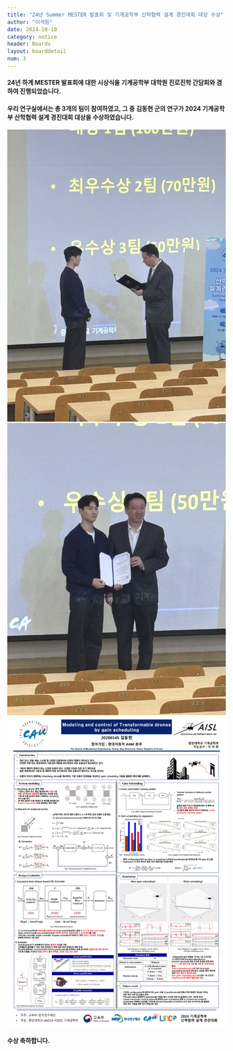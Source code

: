 ```yaml
---
title: "24년 Summer MESTER 발표회 및 기계공학부 산학협력 설계 경진대회 대상 수상"
author: "이석원"
date: 2024-10-10
category: notice
header: Boards
layout: boarddetail
num: 3
---
```


#### 24년 하계 MESTER 발표회에 대한 시상식을 기계공학부 대학원 진로진학 간담회와 겸하여 진행되었습니다.

#### 우리 연구실에서는 총 3개의 팀이 참여하였고, 그 중 김동현 군의 연구가 2024 기계공학부 산학협력 설계 경진대회 대상을 수상하였습니다. 

<img src="/assets/img/Notice/24_10_10/2.jpg">
<img src="/assets/img/Notice/24_10_10/3.jpg">
<img src="/assets/img/Notice/24_10_10/4.png">

#### 수상 축하합니다. 
